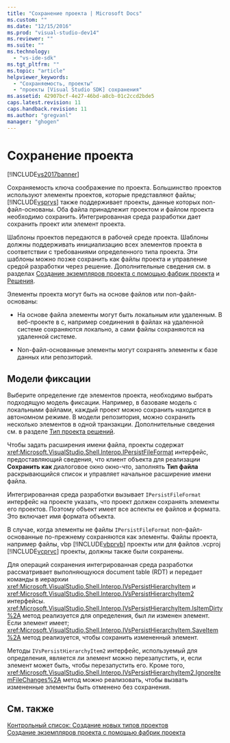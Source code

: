 ```yaml
---
title: "Сохранение проекта | Microsoft Docs"
ms.custom: ""
ms.date: "12/15/2016"
ms.prod: "visual-studio-dev14"
ms.reviewer: ""
ms.suite: ""
ms.technology: 
  - "vs-ide-sdk"
ms.tgt_pltfrm: ""
ms.topic: "article"
helpviewer_keywords: 
  - "Сохраняемость, проекты"
  - "проекты [Visual Studio SDK] сохранения"
ms.assetid: 42907bcf-4e27-46bd-a8cb-01c2ccd2bde5
caps.latest.revision: 11
caps.handback.revision: 11
ms.author: "gregvanl"
manager: "ghogen"
---
```

# Сохранение проекта
[!INCLUDE[vs2017banner](../../code-quality/includes/vs2017banner.md)]

Сохраняемость ключа соображение по проекта.  Большинство проектов используют элементы проектов, которые представляют файлы; [!INCLUDE[vsprvs](../../code-quality/includes/vsprvs_md.md)] также поддерживает проекты, данные которых non\-файл\-основаны.  Оба файла принадлежит проектом и файлом проекта необходимо сохранить.  Интегрированная среда разработки дает сохранить проект или элемент проекта.  
  
 Шаблоны проектов передаются в рабочей среде проекта.  Шаблоны должны поддерживать инициализацию всех элементов проекта в соответствии с требованиями определенного типа проекта.  Эти шаблоны можно позже сохранить как файлы проекта и управление средой разработки через решение.  Дополнительные сведения см. в разделах [Создание экземпляров проекта с помощью фабрик проекта](../../extensibility/internals/creating-project-instances-by-using-project-factories.md) и [Решения](../../extensibility/internals/solutions.md).  
  
 Элементы проекта могут быть на основе файлов или non\-файл\-основаны:  
  
-   На основе файла элементы могут быть локальным или удаленным.  В веб\-проекте в c, например соединения в файлах на удаленной системе сохраняются локально, а сами файлы сохраняются на удаленной системе.  
  
-   Non\-файл\-основанные элементы могут сохранять элементы к базе данных или репозиторий.  
  
## Модели фиксации  
 Выберите определение где элементов проекта, необходимо выбрать подходящую модель фиксации.  Например, в базоваяе модель с локальными файлами, каждый проект можно сохранить находится в автономном режиме.  В модели репозитория, можно сохранить несколько элементов в одной транзакции.  Дополнительные сведения см. в разделе [Тип проекта решений](../../extensibility/internals/project-type-design-decisions.md).  
  
 Чтобы задать расширения имени файла, проекты содержат <xref:Microsoft.VisualStudio.Shell.Interop.IPersistFileFormat> интерфейс, предоставляющий сведения, что клиент объекта для реализации  **Сохранить как** диалоговое окно окно\-что, заполнять  **Тип файла** раскрывающийся список и управляет начальное расширение имени файла.  
  
 Интегрированная среда разработки вызывает `IPersistFileFormat` интерфейс на проекте указать, что проект должен сохранять элементы его проектов.  Поэтому объект имеет все аспекты ее файлов и формата.  Это включает имя формата объекта.  
  
 В случае, когда элементы не файлы `IPersistFileFormat` non\-файл\-основанные по\-прежнему сохраняются как элементы.  Файлы проекта, например файлы, vbp [!INCLUDE[vbprvb](../../code-quality/includes/vbprvb_md.md)] проекты или для файлов .vcproj  [!INCLUDE[vcprvc](../../debugger/includes/vcprvc_md.md)] проекты, должны также были сохранены.  
  
 Для операций сохранения интегрированная среда разработки рассматривает выполняющуюся document table \(RDT\) и передает команды в иерархии <xref:Microsoft.VisualStudio.Shell.Interop.IVsPersistHierarchyItem> и  <xref:Microsoft.VisualStudio.Shell.Interop.IVsPersistHierarchyItem2> интерфейсы.  <xref:Microsoft.VisualStudio.Shell.Interop.IVsPersistHierarchyItem.IsItemDirty%2A> метод реализуется для определения, был ли изменен элемент.  Если элемент имеет; <xref:Microsoft.VisualStudio.Shell.Interop.IVsPersistHierarchyItem.SaveItem%2A> метод реализуется, чтобы сохранить измененный элемент.  
  
 Методы `IVsPersistHierarchyItem2` интерфейс, используемый для определения, является ли элемент можно перезапустить, и, если элемент может быть, чтобы перезапустить его.  Кроме того, <xref:Microsoft.VisualStudio.Shell.Interop.IVsPersistHierarchyItem2.IgnoreItemFileChanges%2A> метод можно реализовать, чтобы вызвать измененные элементы быть отменено без сохранения.  
  
## См. также  
 [Контрольный список: Создание новых типов проектов](../../extensibility/internals/checklist-creating-new-project-types.md)   
 [Создание экземпляров проекта с помощью фабрик проекта](../../extensibility/internals/creating-project-instances-by-using-project-factories.md)